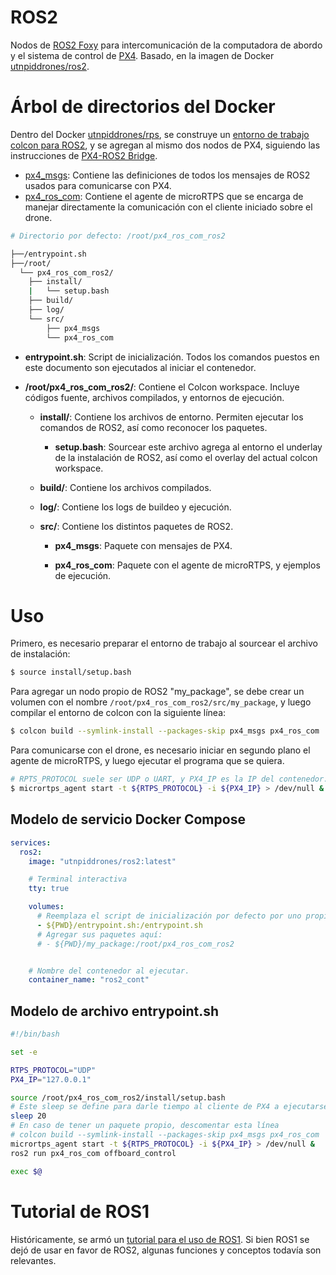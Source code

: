 # ROS2

Nodos de [ROS2 Foxy](https://docs.ros.org/en/foxy/index.html) para intercomunicación de la computadora de abordo y el sistema de control de [PX4](https://docs.px4.io/master/en/). Basado, en la imagen de Docker [utnpiddrones/ros2](https://hub.docker.com/repository/docker/utnpiddrones/ros2).

# Árbol de directorios del Docker
Dentro del Docker [utnpiddrones/rps](https://hub.docker.com/repository/docker/utnpiddrones/ros2), se construye un [entorno de trabajo colcon para ROS2](https://docs.ros.org/en/foxy/Tutorials/Beginner-Client-Libraries/Creating-A-Workspace/Creating-A-Workspace.html?highlight=colcon), y se agregan al mismo dos nodos de PX4, siguiendo las instrucciones de [PX4-ROS2 Bridge](https://docs.px4.io/main/en/ros/ros2_comm.html).

* [px4_msgs](https://github.com/PX4/px4_msgs.git): Contiene las definiciones de todos los mensajes de ROS2 usados para comunicarse con PX4.
* [px4_ros_com](https://github.com/PX4/px4_ros_com.git): Contiene el agente de microRTPS que se encarga de manejar directamente la comunicación con el cliente iniciado sobre el drone.

```sh
# Directorio por defecto: /root/px4_ros_com_ros2

├──/entrypoint.sh
├──/root/
  └── px4_ros_com_ros2/
    ├── install/
    |   └── setup.bash
    ├── build/
    ├── log/
    └── src/
        ├── px4_msgs
        └── px4_ros_com
```

* **entrypoint.sh**: Script de inicialización. Todos los comandos puestos en este documento son ejecutados al iniciar el contenedor.

* **/root/px4_ros_com_ros2/**: Contiene el Colcon workspace. Incluye códigos fuente, archivos compilados, y entornos de ejecución.

  * **install/**: Contiene los archivos de entorno. Permiten ejecutar los comandos de ROS2, así como reconocer los paquetes.

    * **setup.bash**: Sourcear este archivo agrega al entorno el underlay de la instalación de ROS2, así como el overlay del actual colcon workspace.

  * **build/**: Contiene los archivos compilados.

  * **log/**: Contiene los logs de buildeo y ejecución.

  * **src/**: Contiene los distintos paquetes de ROS2.

    * **px4_msgs**: Paquete con mensajes de PX4.

    * **px4_ros_com**: Paquete con el agente de microRTPS, y ejemplos de ejecución.


# Uso

Primero, es necesario preparar el entorno de trabajo al sourcear el archivo de instalación:

```sh
$ source install/setup.bash
```

Para agregar un nodo propio de ROS2 "my_package", se debe crear un volumen con el nombre `/root/px4_ros_com_ros2/src/my_package`, y luego compilar el entorno de colcon con la siguiente línea:

```sh
$ colcon build --symlink-install --packages-skip px4_msgs px4_ros_com
```

Para comunicarse con el drone, es necesario iniciar en segundo plano el agente de microRTPS, y luego ejecutar el programa que se quiera.

```sh
# RPTS_PROTOCOL suele ser UDP o UART, y PX4_IP es la IP del contenedor.
$ micrortps_agent start -t ${RTPS_PROTOCOL} -i ${PX4_IP} > /dev/null &
```



## Modelo de servicio Docker Compose

```yaml
services:      
  ros2:
    image: "utnpiddrones/ros2:latest"

    # Terminal interactiva
    tty: true

    volumes:
      # Reemplaza el script de inicialización por defecto por uno propio
      - ${PWD}/entrypoint.sh:/entrypoint.sh
      # Agregar sus paquetes aquí:
      # - ${PWD}/my_package:/root/px4_ros_com_ros2


    # Nombre del contenedor al ejecutar.
    container_name: "ros2_cont"
```

## Modelo de archivo entrypoint.sh
```sh
#!/bin/bash

set -e

RTPS_PROTOCOL="UDP"
PX4_IP="127.0.0.1"

source /root/px4_ros_com_ros2/install/setup.bash 
# Este sleep se define para darle tiempo al cliente de PX4 a ejecutarse.
sleep 20
# En caso de tener un paquete propio, descomentar esta línea
# colcon build --symlink-install --packages-skip px4_msgs px4_ros_com
micrortps_agent start -t ${RTPS_PROTOCOL} -i ${PX4_IP} > /dev/null &
ros2 run px4_ros_com offboard_control

exec $@
```

# Tutorial de ROS1

Históricamente, se armó un [tutorial para el uso de ROS1](https://docs.google.com/document/d/1D_b0H5wiFdyh2-BmS-qTF1_-4NFg61R_zfV_gSrFMYg/edit?usp=sharing). Si bien ROS1 se dejó de usar en favor de ROS2, algunas funciones y conceptos todavía son relevantes.